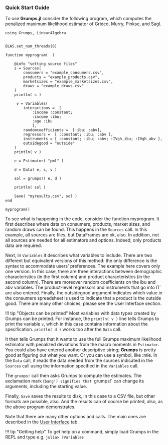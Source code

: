 ### Quick Start Guide

To use **Grumps.jl** consider the following program, which computes the penalized maximum likelihood estimator of Grieco, Murry, Pinkse, and Sagl.


    using Grumps, LinearAlgebra


    BLAS.set_num_threads(8)

    function myprogram(  )

        @info "setting source files"
        s = Sources(
            consumers = "example_consumers.csv",
            products = "example_products.csv",
            marketsizes = "example_marketsizes.csv",
            draws = "example_draws.csv"  
        )
        println( s )

         v = Variables(
            interactions =  [
                :income :constant; 
                :income :ibu; 
                :age :ibu
                ],
            randomcoefficients =  [:ibu; :abv],
            regressors =  [ :constant; :ibu; :abv ],
            instruments = [ :constant; :ibu; :abv; :IVgh_ibu; :IVgh_abv ],
            outsidegood = "outside"
        )
        println( v )

        e = Estimator( "pml" )

        d = Data( e, s, v )

        sol = grumps!( e, d )

        println( sol )

        Save( "myresults.csv", sol )
    end

    myprogram()



To see what is happening in the code, consider the function myprogram.  It first describes where data on consumers, products, market sizes, and random draws can be found.  This happens in the `Sources` call. In this example, all sources are files, but DataFrames are ok, also.  In addition, not all sources are needed for all estimators and options.  Indeed, only products data are required.

Next, in `Variables` it describes what variables to include. There are two different but equivalent versions of this method: the only difference is the syntax to accommodate users' preferences.  The example here covers only one version. In this case, there are three interactions between demographic characteristics (in the first column) and product characteristics (in the second column).  There are moreover random coefficients on the ibu and abv variables.  The product-level regressors and instruments that go into $\hat \Pi$ are also entered.  Finally, the outsidegood argument indicates which value in the consumers spreadsheet is used to indicate that a product is the outside good.  There are many other choices; please see the User Interface section.

!!! tip "Objects can be printed"
    Most variables with data types created by Grumps can be printed.  For instance, the `println( v )` line tells Grumps to print the variable `v`, which in this case contains information about the specification. `println( d )` works too after the `Data` call.

It then tells Grumps that it wants to use the full Grumps maximum likelihood estimator with penalized deviations from the macro moments in `Estimator`.  You could also have entered another descriptive string; **Grumps** is pretty good at figuring out what you want.  Or you can use a symbol, like :mle.  In the `Data` call, it reads the data needed from the sources indicated in the `Sources` call using the information specified in the `Variables` call.

The `grumps!` call then asks Grumps to compute the estimates.  The exclamation mark (`bang') signifies that `grumps!` can change its arguments, including the starting value.

Finally, `Save` saves the results to disk, in this case to a CSV file, but other formats are possible, also.  And the results can of course be printed, also, as the above program demonstrates.

Note that there are many other options and calls.  The main ones are described in the [User Interface](@ref) tab.

!!! tip "Getting help"
    To get help on a command, simply load Grumps in the REPL and type e.g.
    ```
    julia> ?Variables
    ```


